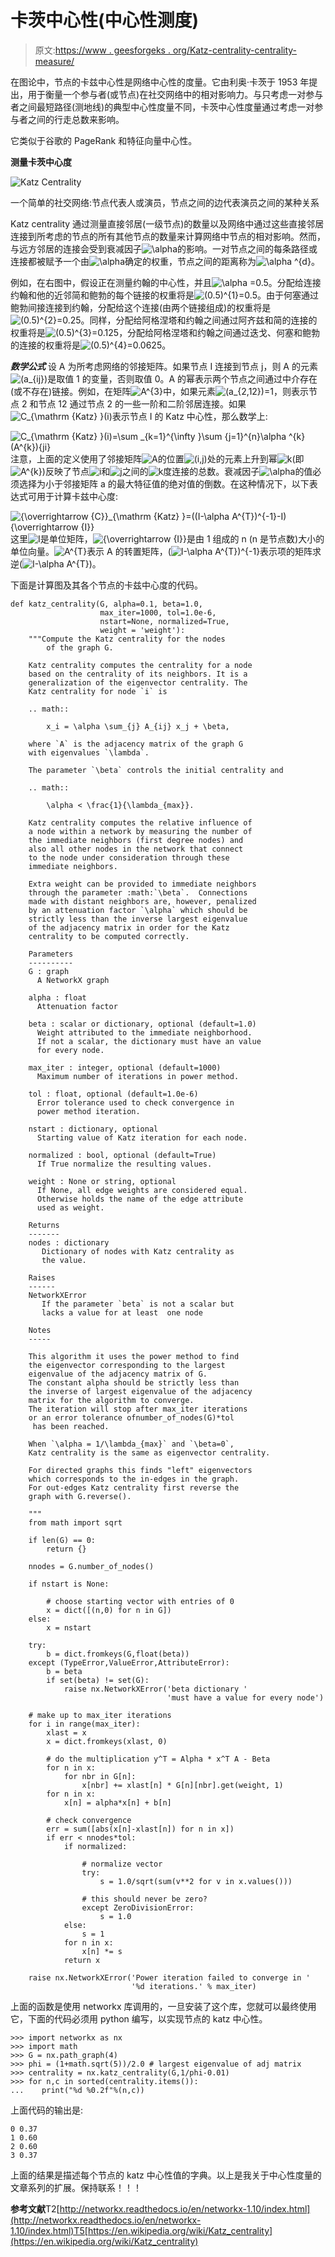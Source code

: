 # 卡茨中心性(中心性测度)

> 原文:[https://www . geesforgeks . org/Katz-centrality-centrality-measure/](https://www.geeksforgeeks.org/katz-centrality-centrality-measure/)

在图论中，节点的卡兹中心性是网络中心性的度量。它由利奥·卡茨于 1953 年提出，用于衡量一个参与者(或节点)在社交网络中的相对影响力。与只考虑一对参与者之间最短路径(测地线)的典型中心性度量不同，卡茨中心性度量通过考虑一对参与者之间的行走总数来影响。

它类似于谷歌的 PageRank 和特征向量中心性。

**测量卡茨中心度**

![Katz Centrality ](img/1794d872c7e9598253c6fb194f43b423.png)

一个简单的社交网络:节点代表人或演员，节点之间的边代表演员之间的某种关系

Katz centrality 通过测量直接邻居(一级节点)的数量以及网络中通过这些直接邻居连接到所考虑的节点的所有其他节点的数量来计算网络中节点的相对影响。然而，与远方邻居的连接会受到衰减因子![\alpha](img/da2f298cb7c1dd3024c0cfda151c6997.png "Rendered by QuickLaTeX.com")的影响。一对节点之间的每条路径或连接都被赋予一个由![\alpha](img/da2f298cb7c1dd3024c0cfda151c6997.png "Rendered by QuickLaTeX.com")确定的权重，节点之间的距离称为![\alpha ^{d}](img/732b180c5d826985eac576a8b233027a.png "Rendered by QuickLaTeX.com")。

例如，在右图中，假设正在测量约翰的中心性，并且![\alpha =0.5](img/8ff60291469b7d7d94bc9f7e77a86abe.png "Rendered by QuickLaTeX.com")。分配给连接约翰和他的近邻简和鲍勃的每个链接的权重将是![(0.5)^{1}=0.5](img/96341ce47e9e0abdad4c5955337ea0c6.png "Rendered by QuickLaTeX.com")。由于何塞通过鲍勃间接连接到约翰，分配给这个连接(由两个链接组成)的权重将是![(0.5)^{2}=0.25](img/cbab3cf08eb1acde1988b2c555e2d6e0.png "Rendered by QuickLaTeX.com")。同样，分配给阿格涅塔和约翰之间通过阿齐兹和简的连接的权重将是![(0.5)^{3}=0.125](img/0927c08df316ea3197cb1b9ec4cd8b40.png "Rendered by QuickLaTeX.com")，分配给阿格涅塔和约翰之间通过迭戈、何塞和鲍勃的连接的权重将是![(0.5)^{4}=0.0625](img/44c7e44c046093b8781c7f3d73d21954.png "Rendered by QuickLaTeX.com")。

***数学公式***
设 A 为所考虑网络的邻接矩阵。如果节点 I 连接到节点 j，则 A 的元素![(a_{ij})](img/5f54ffaa6f387c18a5b655962e57c714.png "Rendered by QuickLaTeX.com")是取值 1 的变量，否则取值 0。A 的幂表示两个节点之间通过中介存在(或不存在)链接。例如，在矩阵![A^{3}](img/727519fd0542662541ed38ef90818702.png "Rendered by QuickLaTeX.com")中，如果元素![(a_{2,12})=1](img/14fe14cf47bc297d8123aa27185efc7b.png "Rendered by QuickLaTeX.com")，则表示节点 2 和节点 12 通过节点 2 的一些一阶和二阶邻居连接。如果![ C_{\mathrm {Katz} }(i)](img/8e34c970e6b8071a7a56408788910bfa.png "Rendered by QuickLaTeX.com")表示节点 I 的 Katz 中心性，那么数学上:

![C_{\mathrm {Katz} }(i)=\sum _{k=1}^{\infty }\sum _{j=1}^{n}\alpha ^{k}(A^{k})_{ji}](img/8f58c5575f347e9f43d77643e2e7efe8.png "Rendered by QuickLaTeX.com")
注意，上面的定义使用了邻接矩阵![A](img/cc10d3b72431cdd6ba563d3cc2a57d7f.png "Rendered by QuickLaTeX.com")的位置![(i,j)](img/f11824fa2c2c95005af4e92336ad00c2.png "Rendered by QuickLaTeX.com")处的元素上升到幂![k](img/2fcea10a7642f4b02083e03a8c617aa9.png "Rendered by QuickLaTeX.com")(即![ A^{k}](img/a8ca90c7e55ee027863543b6cc02fd60.png "Rendered by QuickLaTeX.com"))反映了节点![i](img/2c0fdcc58b35808b7d0c28592907fe1a.png "Rendered by QuickLaTeX.com")和![j](img/0960b0873e606fead45d3020eb15138a.png "Rendered by QuickLaTeX.com")之间的![k](img/2fcea10a7642f4b02083e03a8c617aa9.png "Rendered by QuickLaTeX.com")度连接的总数。衰减因子![\alpha ](img/f995e4b91a5f44574a480cdd75046607.png "Rendered by QuickLaTeX.com")的值必须选择为小于邻接矩阵 a 的最大特征值的绝对值的倒数。在这种情况下，以下表达式可用于计算卡兹中心度:

![{\overrightarrow {C}}_{\mathrm {Katz} }=((I-\alpha A^{T})^{-1}-I){\overrightarrow {I}}](img/39ac0d2052aa3916f0ffaa1c59e05b39.png "Rendered by QuickLaTeX.com")
这里![I](img/a03f1d47b2e71a1547c23445c18420b0.png "Rendered by QuickLaTeX.com")是单位矩阵，![{\overrightarrow {I}}](img/a6fd56036c04622e000b89f85bb6ad19.png "Rendered by QuickLaTeX.com")是由 1 组成的 n (n 是节点数)大小的单位向量。![A^{T}](img/0b4288f083a77a10a4bb9ec7849d3f47.png "Rendered by QuickLaTeX.com")表示 A 的转置矩阵，(![I-\alpha A^{T})^{-1}](img/90495a4d828d31f7d7ffc65cd20eb0a8.png "Rendered by QuickLaTeX.com")表示项的矩阵求逆(![I-\alpha A^{T}](img/3c1823f462b0b586d8082fc6647bc079.png "Rendered by QuickLaTeX.com"))。

下面是计算图及其各个节点的卡兹中心度的代码。

```
def katz_centrality(G, alpha=0.1, beta=1.0,
                    max_iter=1000, tol=1.0e-6, 
                    nstart=None, normalized=True,
                    weight = 'weight'):
    """Compute the Katz centrality for the nodes 
        of the graph G.

    Katz centrality computes the centrality for a node 
    based on the centrality of its neighbors. It is a 
    generalization of the eigenvector centrality. The
    Katz centrality for node `i` is

    .. math::

        x_i = \alpha \sum_{j} A_{ij} x_j + \beta,

    where `A` is the adjacency matrix of the graph G 
    with eigenvalues `\lambda`.

    The parameter `\beta` controls the initial centrality and

    .. math::

        \alpha < \frac{1}{\lambda_{max}}.

    Katz centrality computes the relative influence of
    a node within a network by measuring the number of 
    the immediate neighbors (first degree nodes) and  
    also all other nodes in the network that connect
    to the node under consideration through these 
    immediate neighbors.

    Extra weight can be provided to immediate neighbors
    through the parameter :math:`\beta`.  Connections 
    made with distant neighbors are, however, penalized
    by an attenuation factor `\alpha` which should be 
    strictly less than the inverse largest eigenvalue 
    of the adjacency matrix in order for the Katz
    centrality to be computed correctly. 

    Parameters
    ----------
    G : graph
      A NetworkX graph

    alpha : float
      Attenuation factor

    beta : scalar or dictionary, optional (default=1.0)
      Weight attributed to the immediate neighborhood. 
      If not a scalar, the dictionary must have an value
      for every node.

    max_iter : integer, optional (default=1000)
      Maximum number of iterations in power method.

    tol : float, optional (default=1.0e-6)
      Error tolerance used to check convergence in
      power method iteration.

    nstart : dictionary, optional
      Starting value of Katz iteration for each node.

    normalized : bool, optional (default=True)
      If True normalize the resulting values.

    weight : None or string, optional
      If None, all edge weights are considered equal.
      Otherwise holds the name of the edge attribute
      used as weight.

    Returns
    -------
    nodes : dictionary
       Dictionary of nodes with Katz centrality as 
       the value.

    Raises
    ------
    NetworkXError
       If the parameter `beta` is not a scalar but 
       lacks a value for at least  one node

    Notes
    -----

    This algorithm it uses the power method to find
    the eigenvector corresponding to the largest 
    eigenvalue of the adjacency matrix of G.
    The constant alpha should be strictly less than 
    the inverse of largest eigenvalue of the adjacency
    matrix for the algorithm to converge.
    The iteration will stop after max_iter iterations 
    or an error tolerance ofnumber_of_nodes(G)*tol 
     has been reached.

    When `\alpha = 1/\lambda_{max}` and `\beta=0`, 
    Katz centrality is the same as eigenvector centrality.

    For directed graphs this finds "left" eigenvectors
    which corresponds to the in-edges in the graph.
    For out-edges Katz centrality first reverse the 
    graph with G.reverse().

    """
    from math import sqrt

    if len(G) == 0:
        return {}

    nnodes = G.number_of_nodes()

    if nstart is None:

        # choose starting vector with entries of 0
        x = dict([(n,0) for n in G])
    else:
        x = nstart

    try:
        b = dict.fromkeys(G,float(beta))
    except (TypeError,ValueError,AttributeError):
        b = beta
        if set(beta) != set(G):
            raise nx.NetworkXError('beta dictionary '
                                   'must have a value for every node')

    # make up to max_iter iterations
    for i in range(max_iter):
        xlast = x
        x = dict.fromkeys(xlast, 0)

        # do the multiplication y^T = Alpha * x^T A - Beta
        for n in x:
            for nbr in G[n]:
                x[nbr] += xlast[n] * G[n][nbr].get(weight, 1)
        for n in x:
            x[n] = alpha*x[n] + b[n]

        # check convergence
        err = sum([abs(x[n]-xlast[n]) for n in x])
        if err < nnodes*tol:
            if normalized:

                # normalize vector
                try:
                    s = 1.0/sqrt(sum(v**2 for v in x.values()))

                # this should never be zero?
                except ZeroDivisionError:
                    s = 1.0
            else:
                s = 1
            for n in x:
                x[n] *= s
            return x

    raise nx.NetworkXError('Power iteration failed to converge in '
                           '%d iterations.' % max_iter)
```

上面的函数是使用 networkx 库调用的，一旦安装了这个库，您就可以最终使用它，下面的代码必须用 python 编写，以实现节点的 katz 中心性。

```
>>> import networkx as nx
>>> import math
>>> G = nx.path_graph(4)
>>> phi = (1+math.sqrt(5))/2.0 # largest eigenvalue of adj matrix
>>> centrality = nx.katz_centrality(G,1/phi-0.01)
>>> for n,c in sorted(centrality.items()):
...    print("%d %0.2f"%(n,c))
```

上面代码的输出是:

```
0 0.37
1 0.60
2 0.60
3 0.37
```

上面的结果是描述每个节点的 katz 中心性值的字典。以上是我关于中心性度量的文章系列的扩展。保持联系！！！

**参考文献**T2[http://networkx.readthedocs.io/en/networkx-1.10/index.html](http://networkx.readthedocs.io/en/networkx-1.10/index.html)T5[https://en.wikipedia.org/wiki/Katz_centrality](https://en.wikipedia.org/wiki/Katz_centrality)